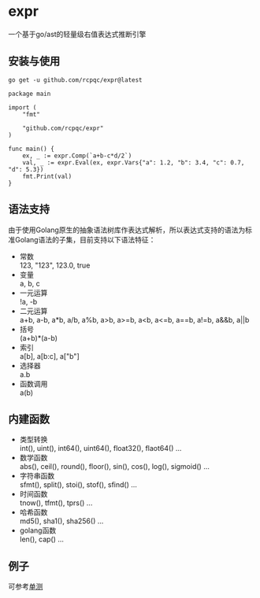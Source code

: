 # expr
一个基于go/ast的轻量级右值表达式推断引擎

## 安装与使用
```go get -u github.com/rcpqc/expr@latest```

```
package main

import (
	"fmt"

	"github.com/rcpqc/expr"
)

func main() {
	ex, _ := expr.Comp(`a+b-c*d/2`)
	val, _ := expr.Eval(ex, expr.Vars{"a": 1.2, "b": 3.4, "c": 0.7, "d": 5.3})
	fmt.Print(val)
}
```

## 语法支持
由于使用Golang原生的抽象语法树库作表达式解析，所以表达式支持的语法为标准Golang语法的子集，目前支持以下语法特征：

- 常数  
  123, "123", 123.0, true
- 变量  
  a, b, c
- 一元运算  
  !a, -b
- 二元运算  
  a+b, a-b, a*b, a/b, a%b, a>b, a>=b, a<b, a<=b, a==b, a!=b, a&&b, a||b
- 括号  
  (a+b)*(a-b)
- 索引  
  a[b], a[b:c], a["b"]
- 选择器  
  a.b
- 函数调用  
  a(b)

## 内建函数
- 类型转换  
  int(), uint(), int64(), uint64(), float32(), flaot64() ...
- 数学函数  
  abs(), ceil(), round(), floor(), sin(), cos(), log(), sigmoid() ...
- 字符串函数  
  sfmt(), split(), stoi(), stof(), sfind() ...
- 时间函数  
  tnow(), tfmt(), tprs() ...
- 哈希函数  
  md5(), sha1(), sha256() ...
- golang函数  
  len(), cap() ...

## 例子
可参考[单测](https://github.com/rcpqc/expr/blob/master/expr_test.go)